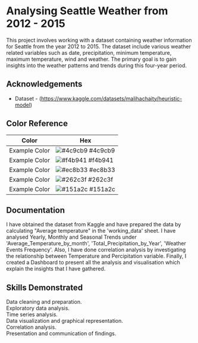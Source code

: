 
# Analysing Seattle Weather from 2012 - 2015

This project involves working with a dataset containing weather information for Seattle from the year 2012 to 2015. The dataset include various weather related variables such as date,  precipitation, minimum temperature, maximum temperature, wind and weather. The primary goal is to gain insights into the weather patterns and trends during this four-year period.



## Acknowledgements

 - Dataset - (https://www.kaggle.com/datasets/malihachaity/heuristic-model)
## Color Reference

| Color             | Hex                                                                |
| ----------------- | ------------------------------------------------------------------ |
| Example Color | ![#4c9cb9](https://via.placeholder.com/10/4c9cb9?text=+) #4c9cb9 |
| Example Color | ![#f4b941](https://via.placeholder.com/10/f4b941?text=+) #f4b941 |
| Example Color | ![#ec8b33](https://via.placeholder.com/10/ec8b33?text=+) #ec8b33 |
| Example Color | ![#262c3f](https://via.placeholder.com/10/262c3f?text=+) #262c3f |
| Example Color | ![#151a2c](https://via.placeholder.com/10/151a2c?text=+) #151a2c |


## Documentation
I have obtained the dataset from Kaggle and have prepared the data by calculating "Average temperature" in the 'working_data' sheet.  I have analysed Yearly, Monthly and Seasonal Trends under 'Average_Temperature_by_month', 'Total_Precipitation_by_Year', 'Weather Events Frequency'. Also, I have done correlation analysis by investigating the relationship between Temperature and Percipitation variable. Finally, I created a Dashboard to present all the analysis and visualisation which explain the insights that I have gathered. 
## Skills Demonstrated

Data cleaning and preparation.<br />
Exploratory data analysis.<br />
Time series analysis.<br />
Data visualization and graphical representation.<br />
Correlation analysis.<br />
Presentation and communication of findings.<br />
